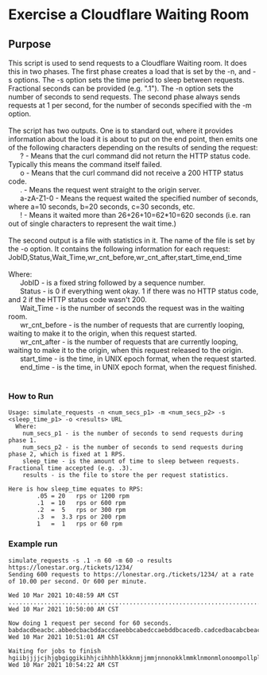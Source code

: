 # Exercise a Cloudflare Waiting Room

## Purpose
This script is used to send requests to a Cloudflare Waiting room. It does this in two phases. The first phase creates a load that is set by the -n, and -s options. The -s option sets the time period to sleep between requests. Fractional seconds can be provided (e.g. ".1"). The -n option sets the number of seconds to send requests. The second phase always sends requests at 1 per second, for the number of seconds specified with the -m option.<br>
<br>
The script has two outputs. One is to standard out, where it provides information about the load it is about to put on the end point, then emits one of the following characters depending on the results of sending the request:<br>
&nbsp;&nbsp;&nbsp;&nbsp;&nbsp;&nbsp;? - Means that the curl command did not return the HTTP status code. Typically this means the command itself failed.<br>
&nbsp;&nbsp;&nbsp;&nbsp;&nbsp;&nbsp;o - Means that the curl command did not receive a 200 HTTP status code.<br>
&nbsp;&nbsp;&nbsp;&nbsp;&nbsp;&nbsp;. - Means the request went straight to the origin server.<br>
&nbsp;&nbsp;&nbsp;&nbsp;&nbsp;&nbsp;a-zA-Z1-0 - Means the request waited the specified number of seconds, where a=10 seconds, b=20 seconds, c=30 seconds, etc.<br>
&nbsp;&nbsp;&nbsp;&nbsp;&nbsp;&nbsp;! - Means it waited more than 26+26+10=62*10=620 seconds (i.e. ran out of single characters to represent the wait time.)<br>
<br>
The second output is a file with statistics in it. The name of the file is set by the -o option. It contains the following information for each request:<br>
JobID,Status,Wait_Time,wr_cnt_before,wr_cnt_after,start_time,end_time<br>
<br>
Where:<br>
&nbsp;&nbsp;&nbsp;&nbsp;&nbsp;&nbsp;JobID - is a fixed string followed by a sequence number.<br>
&nbsp;&nbsp;&nbsp;&nbsp;&nbsp;&nbsp;Status - is 0 if everything went okay. 1 if there was no HTTP status code, and 2 if the HTTP status code wasn't 200.<br>
&nbsp;&nbsp;&nbsp;&nbsp;&nbsp;&nbsp;Wait_Time - is the number of seconds the request was in the waiting room.<br>
&nbsp;&nbsp;&nbsp;&nbsp;&nbsp;&nbsp;wr_cnt_before - is the number of requests that are currently looping, waiting to make it to the origin, when this request started.<br>
&nbsp;&nbsp;&nbsp;&nbsp;&nbsp;&nbsp;wr_cnt_after - is the number of requests that are currently looping, waiting to make it to the origin, when this request released to the origin.<br>
&nbsp;&nbsp;&nbsp;&nbsp;&nbsp;&nbsp;start_time - is the time, in UNIX epoch format, when the request started.<br>
&nbsp;&nbsp;&nbsp;&nbsp;&nbsp;&nbsp;end_time - is the time, in UNIX epoch format, when the request finished.<br>
<br>
### How to Run
```
Usage: simulate_requests -n <num_secs_p1> -m <num_secs_p2> -s <sleep_time_p1> -o <results> URL
  Where:
    num_secs_p1 - is the number of seconds to send requests during phase 1.
    num_secs_p2 - is the number of seconds to send requests during phase 2, which is fixed at 1 RPS.
    sleep_time - is the amount of time to sleep between requests. Fractional time accepted (e.g. .3).
    results - is the file to store the per request statistics.

Here is how sleep_time equates to RPS:
        .05 = 20   rps or 1200 rpm
        .1  = 10   rps or 600 rpm
        .2  =  5   rps or 300 rpm
        .3  =  3.3 rps or 200 rpm
        1   =  1   rps or 60 rpm
```
### Example run
```
simulate_requests -s .1 -n 60 -m 60 -o results https://lonestar.org./tickets/1234/
Sending 600 requests to https://lonestar.org./tickets/1234/ at a rate of 10.00 per second. Or 600 per minute.

Wed 10 Mar 2021 10:48:59 AM CST
...................................................................................................................a.aa.aa.a..
Wed 10 Mar 2021 10:50:00 AM CST

Now doing 1 request per second for 60 seconds.
babdacdbeacbc.abbedcbacbddaccdaeebbcabedccaebddbcacedb.cadcedbacabcbeacbbabdcdbaaebddcbcabeeadbcbacadedabbaacd.dabecbabbdecbdaegehgjkfjifggfihjhghhfhifkfj.gjighhgfiihgdihkffiejgjjigggjkijkk
Wed 10 Mar 2021 10:51:01 AM CST

Waiting for jobs to finish
hgiibjjjjcjhjgbgiggikihhjcihhhhlkkknmjjmmjnnonokklmmklnmonmlonoompollplommpmmpolpoqmponngoonqjimqmgjmmnkmogmqoiqpoqolmmqonghpppjpiopoopqomkqnnqgnmqnnppopnqrpptqtrrrrpsrqtrusrtsvusvsrrvstttrvsvsvussrtuwtvrtsvtrvsqunrmtrrrsqnqptvsuqturwsvstnmwuwtusvsvwsouspqtuuvsvrvwtwssvqtuuuwspvoxyzyyvwvzwxyxyyAzyyzABxBBzyxyxxBBACzzyxAvwsyzxztzvuvtCACyvxstuutvCw
Wed 10 Mar 2021 10:54:22 AM CST

```
